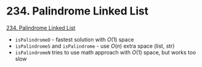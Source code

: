 # 234. Palindrome Linked List

[234. Palindrome Linked List](https://leetcode.com/problems/palindrome-linked-list/)

* `isPalindromeD` - fastest solution with ${O(1)}$ space
* `isPalindromeS` and `isPalindrome` - use ${O(n)}$ extra space (list, str)
* `isPalindromeN` tries to use math approach with ${O(1)}$ space, but works too slow